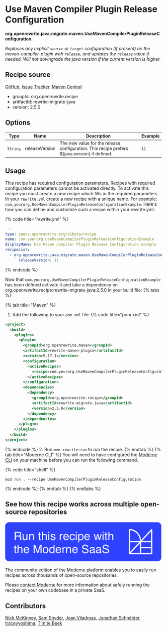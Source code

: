 # Use Maven Compiler Plugin Release Configuration

**org.openrewrite.java.migrate.maven.UseMavenCompilerPluginReleaseConfiguration**

_Replaces any explicit `source` or `target` configuration (if present) on the maven-compiler-plugin with `release`, and updates the `release` value if needed. Will not downgrade the java version if the current version is higher._

## Recipe source

[GitHub](https://github.com/openrewrite/rewrite-migrate-java/blob/main/src/main/java/org/openrewrite/java/migrate/maven/UseMavenCompilerPluginReleaseConfiguration.java), [Issue Tracker](https://github.com/openrewrite/rewrite-migrate-java/issues), [Maven Central](https://central.sonatype.com/artifact/org.openrewrite.recipe/rewrite-migrate-java/2.5.0/jar)

* groupId: org.openrewrite.recipe
* artifactId: rewrite-migrate-java
* version: 2.5.0

## Options

| Type | Name | Description | Example |
| -- | -- | -- | -- |
| `String` | releaseVersion | The new value for the release configuration. This recipe prefers ${java.version} if defined. | `11` |


## Usage

This recipe has required configuration parameters. Recipes with required configuration parameters cannot be activated directly. To activate this recipe you must create a new recipe which fills in the required parameters. In your `rewrite.yml` create a new recipe with a unique name. For example: `com.yourorg.UseMavenCompilerPluginReleaseConfigurationExample`.
Here's how you can define and customize such a recipe within your rewrite.yml:

{% code title="rewrite.yml" %}
```yaml
---
type: specs.openrewrite.org/v1beta/recipe
name: com.yourorg.UseMavenCompilerPluginReleaseConfigurationExample
displayName: Use Maven Compiler Plugin Release Configuration example
recipeList:
  - org.openrewrite.java.migrate.maven.UseMavenCompilerPluginReleaseConfiguration:
      releaseVersion: 11
```
{% endcode %}

Now that `com.yourorg.UseMavenCompilerPluginReleaseConfigurationExample` has been defined activate it and take a dependency on org.openrewrite.recipe:rewrite-migrate-java:2.5.0 in your build file:
{% tabs %}

{% tab title="Maven" %}
1. Add the following to your `pom.xml` file:
{% code title="pom.xml" %}
```xml
<project>
  <build>
    <plugins>
      <plugin>
        <groupId>org.openrewrite.maven</groupId>
        <artifactId>rewrite-maven-plugin</artifactId>
        <version>5.17.1</version>
        <configuration>
          <activeRecipes>
            <recipe>com.yourorg.UseMavenCompilerPluginReleaseConfigurationExample</recipe>
          </activeRecipes>
        </configuration>
        <dependencies>
          <dependency>
            <groupId>org.openrewrite.recipe</groupId>
            <artifactId>rewrite-migrate-java</artifactId>
            <version>2.5.0</version>
          </dependency>
        </dependencies>
      </plugin>
    </plugins>
  </build>
</project>
```
{% endcode %}
2. Run `mvn rewrite:run` to run the recipe.
{% endtab %}
{% tab title="Moderne CLI" %}
You will need to have configured the [Moderne CLI](https://docs.moderne.io/moderne-cli/cli-intro) on your machine before you can run the following command.

{% code title="shell" %}
```shell
mod run . --recipe UseMavenCompilerPluginReleaseConfiguration
```
{% endcode %}
{% endtab %}
{% endtabs %}

## See how this recipe works across multiple open-source repositories

[![Moderne Link Image](/.gitbook/assets/ModerneRecipeButton.png)](https://app.moderne.io/recipes/org.openrewrite.java.migrate.maven.UseMavenCompilerPluginReleaseConfiguration)

The community edition of the Moderne platform enables you to easily run recipes across thousands of open-source repositories.

Please [contact Moderne](https://moderne.io/product) for more information about safely running the recipes on your own codebase in a private SaaS.

## Contributors
[Nick McKinney](mailto:mckinneynicholas@gmail.com), [Sam Snyder](mailto:sam@moderne.io), [Joan Viladrosa](mailto:joan@moderne.io), [Jonathan Schnéider](mailto:jkschneider@gmail.com), [traceyyoshima](mailto:tracey.yoshima@gmail.com), [Tim te Beek](mailto:tim@moderne.io)
